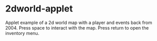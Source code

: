 # 2dworld-applet
Applet example of a 2d world map with a player and events back from 2004.
Press space to interact with the map.
Press return to open the inventory menu.
